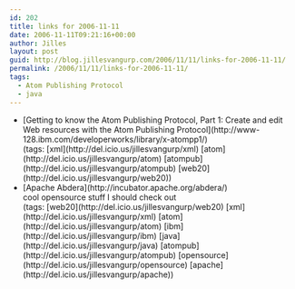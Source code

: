 ```yaml
---
id: 202
title: links for 2006-11-11
date: 2006-11-11T09:21:16+00:00
author: Jilles
layout: post
guid: http://blog.jillesvangurp.com/2006/11/11/links-for-2006-11-11/
permalink: /2006/11/11/links-for-2006-11-11/
tags:
  - Atom Publishing Protocol
  - java
---
```

<ul class="delicious">
	<li>
		<div class="delicious-link">[Getting to know the Atom Publishing Protocol, Part 1: Create and edit Web resources with the Atom Publishing Protocol](http://www-128.ibm.com/developerworks/library/x-atompp1/)</div>
		<div class="delicious-tags">(tags: [xml](http://del.icio.us/jillesvangurp/xml) [atom](http://del.icio.us/jillesvangurp/atom) [atompub](http://del.icio.us/jillesvangurp/atompub) [web20](http://del.icio.us/jillesvangurp/web20))</div>
	</li>
	<li>
		<div class="delicious-link">[Apache Abdera](http://incubator.apache.org/abdera/)</div>
		<div class="delicious-extended">cool opensource stuff I should check out</div>
		<div class="delicious-tags">(tags: [web20](http://del.icio.us/jillesvangurp/web20) [xml](http://del.icio.us/jillesvangurp/xml) [atom](http://del.icio.us/jillesvangurp/atom) [ibm](http://del.icio.us/jillesvangurp/ibm) [java](http://del.icio.us/jillesvangurp/java) [atompub](http://del.icio.us/jillesvangurp/atompub) [opensource](http://del.icio.us/jillesvangurp/opensource) [apache](http://del.icio.us/jillesvangurp/apache))</div>
	</li>
</ul>
